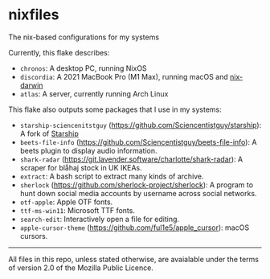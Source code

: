 # nixfiles

The nix-based configurations for my systems

Currently, this flake describes:

- `chronos`: A desktop PC, running NixOS
- `discordia`: A 2021 MacBook Pro (M1 Max), running macOS and [nix-darwin](https://github.com/LnL7/nix-darwin)
- `atlas`: A server, currently running Arch Linux

This flake also outputs some packages that I use in my systems:

- `starship-sciencenitstguy` (https://github.com/Sciencentistguy/starship): A fork of [Starship](https://starship.rs/)
- `beets-file-info` (https://github.com/Sciencentistguy/beets-file-info): A beets plugin to display audio information.
- `shark-radar` (https://git.lavender.software/charlotte/shark-radar): A scraper for blåhaj stock in UK IKEAs.
- `extract`: A bash script to extract many kinds of archive.
- `sherlock` (https://github.com/sherlock-project/sherlock): A program to hunt down social media accounts by username across social networks.
- `otf-apple`: Apple OTF fonts.
- `ttf-ms-win11`: Microsoft TTF fonts.
- `search-edit`: Interactively open a file for editing.
- `apple-cursor-theme` (https://github.com/ful1e5/apple_cursor): macOS cursors.

---

All files in this repo, unless stated otherwise, are avaialable under the terms of version 2.0 of the Mozilla Public Licence.
